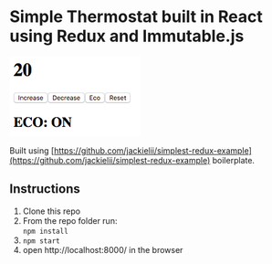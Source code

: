 # Simple Thermostat built in React using Redux and Immutable.js

![alt text](https://raw.githubusercontent.com/mbutlerw/react-redux-thermostat/master/Screenshot.png "Screen Shot")


Built using [https://github.com/jackielii/simplest-redux-example](https://github.com/jackielii/simplest-redux-example) boilerplate.

## Instructions

1. Clone this repo
2. From the repo folder run:  
   `npm install`
3. `npm start`
4. open http://localhost:8000/ in the browser
